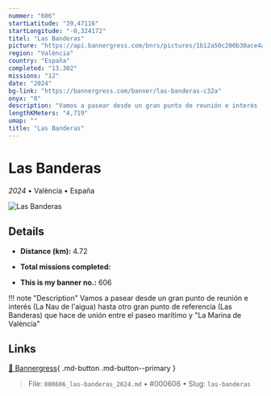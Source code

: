 ```yaml
---
nummer: "606"
startLatitude: "39,47116"
startLongitude: "-0,324172"
titel: "Las Banderas"
picture: "https://api.bannergress.com/bnrs/pictures/1b12a50c200b30ace4a20b0cd161dc02"
region: "València"
country: "España"
completed: "13.302"
missions: "12"
date: "2024"
bg-link: "https://bannergress.com/banner/las-banderas-c32a"
onyx: "0"
description: "Vamos a pasear desde un gran punto de reunión e interés (La Nau de l'aigua) hasta otro gran punto de referencia (Las Banderas) que hace de unión entre el paseo marítimo y \"La Marina de València\""
lengthKMeters: "4,719"
umap: ""
title: "Las Banderas"
---
```

# Las Banderas

*2024* • València • España

![Las Banderas](https://api.bannergress.com/bnrs/pictures/1b12a50c200b30ace4a20b0cd161dc02)

## Details
- **Distance (km):** 4.72

- **Total missions completed:** 
- **This is my banner no.:** 606


!!! note "Description"
    Vamos a pasear desde un gran punto de reunión e interés (La Nau de l'aigua) hasta otro gran punto de referencia (Las Banderas) que hace de unión entre el paseo marítimo y "La Marina de València"



## Links
[🔗 Bannergress](https://bannergress.com/banner/las-banderas-c32a){ .md-button .md-button--primary }



> File: `000606_las-banderas_2024.md` • #000606 • Slug: `las-banderas`
